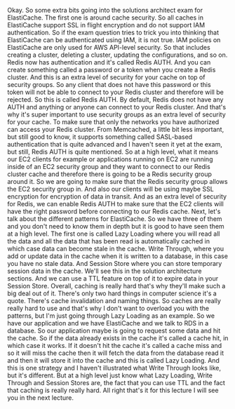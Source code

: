 
Okay. So some extra bits going into
the solutions architect exam for ElastiCache.
The first one is around cache security.
So all caches in ElastiCache support
SSL in flight encryption and do not support
IAM authentication.
So if the exam question tries to trick you
into thinking that ElastiCache can be
authenticated using IAM, it is not true.
IAM policies on ElastiCache are only used
for AWS API-level security.
So that includes creating a cluster,
deleting a cluster, updating the configurations,
and so on.
Redis now has authentication and it's called Redis AUTH.
And you can create something called a password
or a token when you create a Redis cluster.
And this is an extra level of security for your cache
on top of security groups.
So any client that does not have
this password or this token
will not be able to connect to your Redis cluster
and therefore will be rejected.
So this is called Redis AUTH.
By default, Redis does not have any AUTH
and anything or anyone can connect to your
Redis cluster.
And that's why it's super important to use
security groups as an extra level
of security for your cache.
To make sure that only the networks
you have authorized can access your Redis cluster.
From Memcached, a little bit less important,
but still good to know,
it supports something called SASL-based authentication
that is quite advanced
and I haven't seen it yet at the exam,
but still, Redis AUTH is quite mentioned.
So at a high level, what it means
our EC2 clients for example
or applications running on EC2
are running inside of an EC2 security group
and they want to connect to our Redis cluster cache
and therefore there is going to be
a Redis security group around it.
So we are going to make sure that the
Redis security group allows the
EC2 security group in.
And also our clients will be using
maybe SSL encryption for encryption of
data in transit. And as an extra level of
security for Redis, we can enable Redis AUTH
to make sure that the EC2 clients
will have the right password before
connecting to our Redis cache.
Next, let's talk about the different
patterns for ElastiCache.
So we have three of them
and you don't need to know them in depth
but it is good to have seen them at a high level.
The first one is called Lazy Loading
where you will read all the data
and all the data that has been read
is automatically cached
in which case data can become stale in the cache.
Write Through, where you add or update
data in the cache when it is written
to a database, in this case you have no stale data.
And Session Store where you can store
temporary session data in the cache.
We'll see this in the solution architecture sections.
And we can use a TTL feature on top of it
to expire data in your Session Store.
Overall, caching is really hard
that's why they'll make such a big deal out of it.
There's only two hard things in computer science
it's a quote.
There's cache invalidation and naming things.
So caches are really really hard to use
and that's why I don't want to overload
you with the patterns, but I'm just
going through Lazy Loading as an example.
So we have our application
and we have ElastiCache and we talk
to RDS in a database.
So our application maybe is going to
request some data and hit the cache.
So if the data already exists in the cache
it's called a cache hit, in which case it works.
If it doesn't hit the cache it's called a cache miss
and so it will miss the cache
then it will fetch the data from the database
read it and then it will store it
into the cache and this is called
Lazy Loading.
And this is one strategy
and I haven't illustrated what Write Through
looks like, but it's different.
But at a high level just know what
Lazy Loading, Write Through and
Session Stores are, the fact that
you can use TTL and the fact that
caching is really really hard.
All right that's it for this lecture
I will see you in the next lecture.